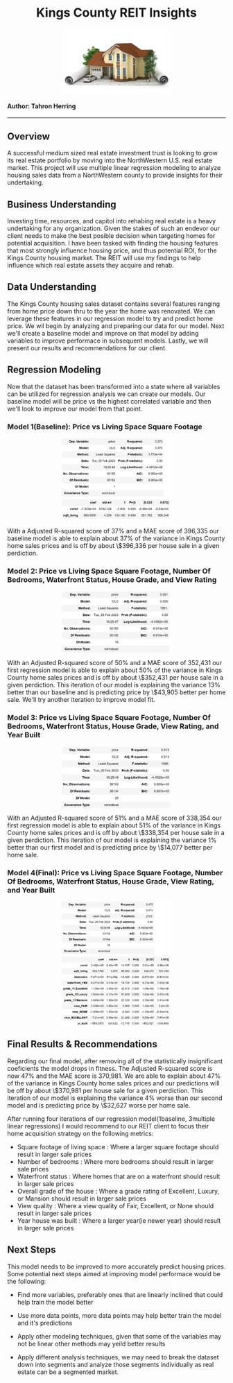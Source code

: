 <h1 style="text-align: center;"> Kings County REIT Insights </h1>
<img style="display: block;
            margin-left: auto;
            margin-right: auto;
            width: 50%;"
     src="images/house_image.jpg" />

#### Author: Tahron Herring

<hr>

## Overview

<p style="text-align: left;"> 
A successful medium sized real estate investment trust is looking to grow its real estate portfolio by moving into the NorthWestern U.S. real estate market.  This project will use multiple linear regression modeling to analyze housing sales data from a NorthWestern county to provide insights for their undertaking.
</p>

## Business Understanding

<p style="text-align: left;"> 
Investing time, resources, and capitol into rehabing real estate is a heavy undertaking for any organization. Given the stakes of such an endevor our client needs to make the best posible decision when targeting homes for potential acquisition. I have been tasked with finding the housing features that most strongly influence housing price, and thus potential ROI, for the Kings County housing market. The REIT will use my findings to help influence which real estate assets they acquire and rehab.  
</p>

## Data Understanding

<p style="text-align: left;"> 
The Kings County housing sales dataset contains several features ranging from home price down thru to the year the home was renovated.  We can leverage these features in our regression model to try and predict home price.  We wil begin by analyzing and preparing our data for our model. Next we'll create a baseline model and improve on that model by adding variables to improve performace in subsequent models.  Lastly, we will present our results and recommendations for our client. 
</p>

## Regression Modeling

<p style="text-align: left;">
Now that the dataset has been transformed into a state where all variables can be utilized for regression analysis we can create our models. Our baseline model will be price vs the highest correlated variable and then we'll look to improve our model from that point.
</p>

### Model 1(Baseline): Price vs Living Space Square Footage

<img style="display: block;
            margin-left: auto;
            margin-right: auto;
            width: 50%;"
     src="images/model_1_base.jpg" />

<p style="text-align: left;">
With a Adjusted R-squared score of 37% and a MAE score of 396,335 our baseline model is able to explain about 37% of the variance in Kings County home sales prices and is off by about \$396,336 per house sale in a given perdiction. 
</p>

### Model 2: Price vs Living Space Square Footage, Number Of Bedrooms, Waterfront Status, House Grade, and View Rating

<img style="display: block;
            margin-left: auto;
            margin-right: auto;
            width: 50%;"
     src="images/model_2.jpg" />

<p style="text-align: left;">
With an Adjusted R-squared score of 50% and a MAE score of 352,431 our first regression model is able to explain about 50% of the variance in Kings County home sales prices and is off by about \$352,431 per house sale in a given perdiction. This iteration of our model is explaining the variance 13% better than our baseline and is predicting price by \$43,905 better per home sale.  We'll try another iteration to improve model fit.
</p>

### Model 3: Price vs Living Space Square Footage, Number Of Bedrooms, Waterfront Status, House Grade, View Rating, and Year Built

<img style="display: block;
            margin-left: auto;
            margin-right: auto;
            width: 50%;"
     src="images/model_3.jpg" />

<p style="text-align: left;">
With an Adjusted R-squared score of 51% and a MAE score of 338,354 our first regression model is able to explain about 51% of the variance in Kings County home sales prices and is off by about \$338,354 per house sale in a given perdiction. This iteration of our model is explaining the variance 1% better than our first model and is predicting price by \$14,077 better per home sale.
</p> 

### Model 4(Final): Price vs Living Space Square Footage, Number Of Bedrooms, Waterfront Status, House Grade, View Rating, and Year Built

<img style="display: block;
            margin-left: auto;
            margin-right: auto;
            width: 50%;"
     src="images/model_4_final.jpg" />


## Final Results & Recommendations

<p style="text-align: left;">
Regarding our final model, after removing all of the statistically insignificant coeficients the model drops in fitness. The Adjusted R-squared score is now 47% and the MAE score is 370,981.  We are able to explain about 47% of the variance in Kings County home sales prices and our predictions will be off by about \$370,981 per house sale for a given perdiction. This iteration of our model is explaining the variance 4% worse than our second model and is predicting price by \$32,627 worse per home sale.</p>


<p style="text-align: left;">
After running four iterations of our regression model(1baseline, 3multiple linear regressions) I would recommend to our REIT client to focus their home acquisition strategy on the following metrics:
    
 - Square footage of living space : Where a larger square footage should result in larger sale prices
 - Number of bedrooms : Where more bedrooms should result in larger sale prices
 - Waterfront status : Where homes that are on a waterfront should result in larger sale prices 
 - Overall grade of the house : Where a grade rating of Excellent, Luxury, or Mansion should result in larger sale prices
 - View quality : Where a view quality of Fair, Excellent, or None should result in larger sale prices
 - Year house was built : Where a larger year(ie newer year) should result in larger sale prices
</p>

## Next Steps

<p style="text-align: left;">
This model needs to be improved to more accurately predict housing prices.  Some potential next steps aimed at improving model performace would be the following:

 - Find more variables, preferably ones that are linearly inclined that could help train the model better

 - Use more data points, more data points may help better train the model and it's predictions

 - Apply other modeling techniques, given that some of the variables may not be linear other methods may yeild better results
    
 - Apply different analysis techniques, we may need to break the dataset down into segments and analyze those segments individually as real estate can be a segmented market.
</p>